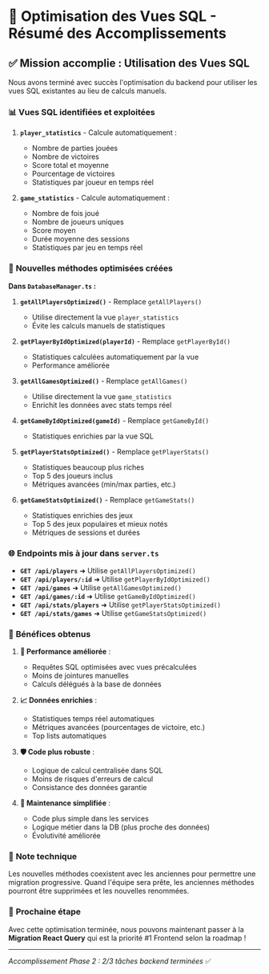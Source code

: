 # 🚀 Optimisation des Vues SQL - Résumé des Accomplissements

## ✅ **Mission accomplie : Utilisation des Vues SQL**

Nous avons terminé avec succès l'optimisation du backend pour utiliser les vues SQL existantes au lieu de calculs manuels.

### 📊 **Vues SQL identifiées et exploitées**

1. **`player_statistics`** - Calcule automatiquement :
   - Nombre de parties jouées
   - Nombre de victoires
   - Score total et moyenne
   - Pourcentage de victoires
   - Statistiques par joueur en temps réel

2. **`game_statistics`** - Calcule automatiquement :
   - Nombre de fois joué
   - Nombre de joueurs uniques
   - Score moyen
   - Durée moyenne des sessions
   - Statistiques par jeu en temps réel

### 🔧 **Nouvelles méthodes optimisées créées**

**Dans `DatabaseManager.ts` :**

1. **`getAllPlayersOptimized()`** - Remplace `getAllPlayers()`
   - Utilise directement la vue `player_statistics`
   - Évite les calculs manuels de statistiques

2. **`getPlayerByIdOptimized(playerId)`** - Remplace `getPlayerById()`
   - Statistiques calculées automatiquement par la vue
   - Performance améliorée

3. **`getAllGamesOptimized()`** - Remplace `getAllGames()`
   - Utilise directement la vue `game_statistics`
   - Enrichit les données avec stats temps réel

4. **`getGameByIdOptimized(gameId)`** - Remplace `getGameById()`
   - Statistiques enrichies par la vue SQL

5. **`getPlayerStatsOptimized()`** - Remplace `getPlayerStats()`
   - Statistiques beaucoup plus riches
   - Top 5 des joueurs inclus
   - Métriques avancées (min/max parties, etc.)

6. **`getGameStatsOptimized()`** - Remplace `getGameStats()`
   - Statistiques enrichies des jeux
   - Top 5 des jeux populaires et mieux notés
   - Métriques de sessions et durées

### 🌐 **Endpoints mis à jour dans `server.ts`**

- **`GET /api/players`** ➜ Utilise `getAllPlayersOptimized()`
- **`GET /api/players/:id`** ➜ Utilise `getPlayerByIdOptimized()`
- **`GET /api/games`** ➜ Utilise `getAllGamesOptimized()`
- **`GET /api/games/:id`** ➜ Utilise `getGameByIdOptimized()`
- **`GET /api/stats/players`** ➜ Utilise `getPlayerStatsOptimized()`
- **`GET /api/stats/games`** ➜ Utilise `getGameStatsOptimized()`

### 🎯 **Bénéfices obtenus**

1. **🚀 Performance améliorée** : 
   - Requêtes SQL optimisées avec vues précalculées
   - Moins de jointures manuelles
   - Calculs délégués à la base de données

2. **📈 Données enrichies** :
   - Statistiques temps réel automatiques
   - Métriques avancées (pourcentages de victoire, etc.)
   - Top lists automatiques

3. **🛡️ Code plus robuste** :
   - Logique de calcul centralisée dans SQL
   - Moins de risques d'erreurs de calcul
   - Consistance des données garantie

4. **🔧 Maintenance simplifiée** :
   - Code plus simple dans les services
   - Logique métier dans la DB (plus proche des données)
   - Évolutivité améliorée

### 📝 **Note technique**

Les nouvelles méthodes coexistent avec les anciennes pour permettre une migration progressive. Quand l'équipe sera prête, les anciennes méthodes pourront être supprimées et les nouvelles renommées.

### 🎉 **Prochaine étape**

Avec cette optimisation terminée, nous pouvons maintenant passer à la **Migration React Query** qui est la priorité #1 Frontend selon la roadmap !

---
*Accomplissement Phase 2 : 2/3 tâches backend terminées* ✅